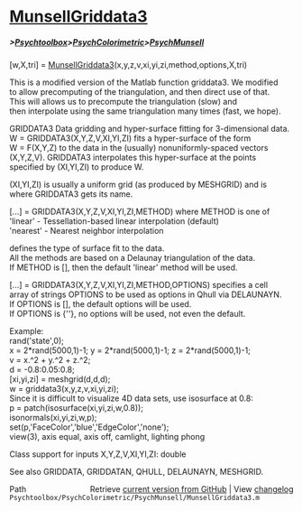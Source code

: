 # [MunsellGriddata3](MunsellGriddata3)
##### >[Psychtoolbox](Psychtoolbox)>[PsychColorimetric](PsychColorimetric)>[PsychMunsell](PsychMunsell)

 [w,X,tri] = [MunsellGriddata3](MunsellGriddata3)(x,y,z,v,xi,yi,zi,method,options,X,tri)  
  
 This is a modified version of the Matlab function griddata3.  We modified  
 to allow precomputing of the triangulation, and then direct use of that.  
 This will allows us to precompute the triangulation (slow) and  
 then interpolate using the same triangulation many times (fast, we hope).  
  
GRIDDATA3 Data gridding and hyper-surface fitting for 3-dimensional data.  
   W = GRIDDATA3(X,Y,Z,V,XI,YI,ZI) fits a hyper-surface of the form  
   W = F(X,Y,Z) to the data in the (usually) nonuniformly-spaced vectors  
   (X,Y,Z,V).  GRIDDATA3 interpolates this hyper-surface at the points  
   specified by (XI,YI,ZI) to produce W.  
  
   (XI,YI,ZI) is usually a uniform grid (as produced by MESHGRID) and is  
   where GRIDDATA3 gets its name.   
  
   [...] = GRIDDATA3(X,Y,Z,V,XI,YI,ZI,METHOD) where METHOD is one of  
       'linear'    - Tessellation-based linear interpolation (default)  
       'nearest'   - Nearest neighbor interpolation  
  
   defines the type of surface fit to the data.   
   All the methods are based on a Delaunay triangulation of the data.  
   If METHOD is [], then the default 'linear' method will be used.  
  
   [...] = GRIDDATA3(X,Y,Z,V,XI,YI,ZI,METHOD,OPTIONS) specifies a cell   
   array of strings OPTIONS to be used as options in Qhull via DELAUNAYN.  
   If OPTIONS is [], the default options will be used.  
   If OPTIONS is {''}, no options will be used, not even the default.  
  
   Example:  
      rand('state',0);  
      x = 2\*rand(5000,1)-1; y = 2\*rand(5000,1)-1; z = 2\*rand(5000,1)-1;  
      v = x.^2 + y.^2 + z.^2;  
      d = -0.8:0.05:0.8;  
      [xi,yi,zi] = meshgrid(d,d,d);  
      w = griddata3(x,y,z,v,xi,yi,zi);  
   Since it is difficult to visualize 4D data sets, use isosurface at 0.8:  
      p = patch(isosurface(xi,yi,zi,w,0.8));  
      isonormals(xi,yi,zi,w,p);  
      set(p,'FaceColor','blue','EdgeColor','none');  
      view(3), axis equal, axis off, camlight, lighting phong  
  
   Class support for inputs X,Y,Z,V,XI,YI,ZI: double  
  
   See also GRIDDATA, GRIDDATAN, QHULL, DELAUNAYN, MESHGRID.  




<div class="code_header" style="text-align:right;">
  <span style="float:left;">Path&nbsp;&nbsp;</span> <span class="counter">Retrieve <a href=
  "https://raw.github.com/Psychtoolbox-3/Psychtoolbox-3/beta/Psychtoolbox/PsychColorimetric/PsychMunsell/MunsellGriddata3.m">current version from GitHub</a> | View <a href=
  "https://github.com/Psychtoolbox-3/Psychtoolbox-3/commits/beta/Psychtoolbox/PsychColorimetric/PsychMunsell/MunsellGriddata3.m">changelog</a></span>
</div>
<div class="code">
  <code>Psychtoolbox/PsychColorimetric/PsychMunsell/MunsellGriddata3.m</code>
</div>

